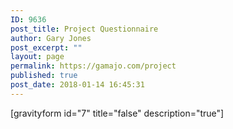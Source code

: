 ```yaml
---
ID: 9636
post_title: Project Questionnaire
author: Gary Jones
post_excerpt: ""
layout: page
permalink: https://gamajo.com/project
published: true
post_date: 2018-01-14 16:45:31
---
```

[gravityform id="7" title="false" description="true"]